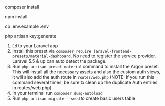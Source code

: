 composer install

npm install

cp .env.example .env

php artisan key:generate


1. `Cd` to your Laravel app  
2. Install this preset via `composer require laravel-frontend-presets/material-dashboard`. No need to register the service provider. Laravel 5.5 & up can auto detect the package.
3. Run `php artisan preset material` command to install the Argon preset. This will install all the necessary assets and also the custom auth views, it will also add the auth route in `routes/web.php`
(NOTE: If you run this command several times, be sure to clean up the duplicate Auth entries in routes/web.php)
4. In your terminal run `composer dump-autoload`
5. Run `php artisan migrate --seed` to create basic users table